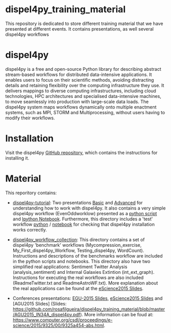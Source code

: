 # dispel4py_training_material
This repository is dedicated to store different training material that we have presented at different events. It contains presentations, as well several dispel4py workflows

# dispel4py
dispel4py is a free and open-source Python library for describing abstract stream-based workflows for distributed data-intensive applications. It enables users to focus on their scientific methods, avoiding distracting details and retaining flexibility over the computing infrastructure they use. It delivers mappings to diverse computing infrastructures, including cloud technologies, HPC architectures and specialised data-intensive machines, to move seamlessly into production with large-scale data loads. The dispel4py system maps workflows dynamically onto multiple enactment systems, such as MPI, STORM and Multiprocessing, without users having to modify their workflows.

# Installation

Visit the dispel4py [GitHub repository](https://github.com/dispel4py/dispel4py), which contains the instructions for installing it. 

# Material

This reporitory contains:

- [dispel4py-tutorial](https://github.com/rosafilgueira/dispel4py_training_material/tree/master/dispel4py-tutorial): Two presentations [Basic](https://github.com/rosafilgueira/dispel4py_training_material/blob/master/dispel4py-tutorial/dispel4py_Basic.pdf) and [Advanced](https://github.com/rosafilgueira/dispel4py_training_material/blob/master/dispel4py-tutorial/dispel4py_Advanced.pdf) for understanding how to work with dispel4py. It also contains a very simple dispel4py workflow (EvenOddworklow) presented as a [python script](https://github.com/rosafilgueira/dispel4py_training_material/blob/master/dispel4py-tutorial/dispel4py_example_EvenOdd/EvenOddworkflow.py) and [Ipython Notebook](https://github.com/rosafilgueira/dispel4py_training_material/blob/master/dispel4py-tutorial/dispel4py_example_EvenOdd/EvenOddworkflow.ipynb). Furthermore, this directory includes a 'test' workflow [python](https://github.com/rosafilgueira/dispel4py_training_material/blob/master/dispel4py-tutorial/dispel4py_example_EvenOdd/My_First_dispel4py_Workflow.py) / [notebook](https://github.com/rosafilgueira/dispel4py_training_material/blob/master/dispel4py-tutorial/dispel4py_example_EvenOdd/My%20First%20dispel4py%20Workflow.ipynb) for checking that dispel4py installation works correctly.

- [dispel4py_workflow_collection](https://github.com/rosafilgueira/dispel4py_training_material/tree/master/dispel4py_workflow_collection): This directory contains a set of dispel4py 'benchmark' workflows (Mycompression_exercise, My_First_dispel4py_Workflow, Testing_dispel4py, WordCount). Instructions and descriptions of the benchmarks workflow are included in the python scripts and notebooks. This directory also have two simplified
real applications: Sentiment Twitter Analysis (analysis_sentiment) and Internal Galaxies Extintion (int_ext_graph). Instructions for executing the real workflows are also included (ReadmeTwitter.txt and ReadmeAstroWF.txt). More explanation about the real applications can be found at the [eScience2015 Slides](https://github.com/rosafilgueira/dispel4py_training_material/blob/master/eScience2015_dispel4py.pdf).

- Conferences presentations: [EGU-2015 Slides](https://github.com/rosafilgueira/dispel4py_training_material/blob/master/EGU2015_OpenSource_dispel4py.pdf), [eScience2015 Slides](https://github.com/rosafilgueira/dispel4py_training_material/blob/master/eScience2015_dispel4py.pdf) and [AGU2015 Slides] (Slides: https://github.com/rosafilgueira/dispel4py_training_material/blob/master/AGU2015_IN34A_dispel4py.pdf). More information can be foud at: https://www.computer.org/csdl/proceedings/e-science/2015/9325/00/9325a454-abs.html. 


